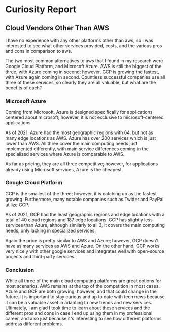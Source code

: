 # Curiosity Report

## Cloud Vendors Other Than AWS
I have no experience with any other platforms other than aws, so I was interested to see what other services provided, costs, and the various pros and cons in comparison to aws. 

The two most common alternatives to aws that I found in my research were Google Cloud Platform, and Microsoft Azure. AWS is still the biggest of the three, with Azure coming in second; however, GCP is growing the fastest, with Azure again coming in second. Countless successful companies use all three of these services, so clearly they are all valuable, but what are the benefits of each?


### Microsoft Azure
Coming from Microsoft, Azure is designed specifically for applications centered about microsoft; however, it is not exclusive to microsoft-centered applications.

As of 2021, Azure had the most geographic regions with 64, but not as many edge locations as AWS. Azure has over 200 services which is just lower than AWS. All three cover the main computing needs just implemented differently, with main service differences coming in the specialized services where Azure is comparable to AWS.

As far as pricing, they are all three competitive; however, for applications already using Microsoft services, Azure is the cheapest.

### Google Cloud Platform
GCP is the smallest of the three; however, it is catching up as the fastest growing. Furthermore, many notable companies such as Twitter and PayPal utilize GCP.

As of 2021, GCP had the least geographic regions and edge locations with a total of 40 cloud regions and 187 edge locations. GCP has slightly less services than Azure, although similarly to all 3, it covers the main computing needs, only lacking in specialized services.

Again the price is pretty similar to AWS and Azure; however, GCP doesn't have as many services as AWS and Azure. On the other hand, GCP works very nicely with other google services and integrates well with open-source projects and third-party services.

### Conclusion

While all three of the main cloud computing platforms are great options for most scenarios. AWS remains at the top of the competition in most cases. Azure and GCP are both growing; however, and that could change in the future. It is important to stay curious and up to date with tech news because it can be a valuable asset in adapting to new trends and new services. Ultimately, I am glad I took time to learn about these services and the different pros and cons in case I end up using them in my professional career, and also just because it's interesting to see how different platforms address different problems.